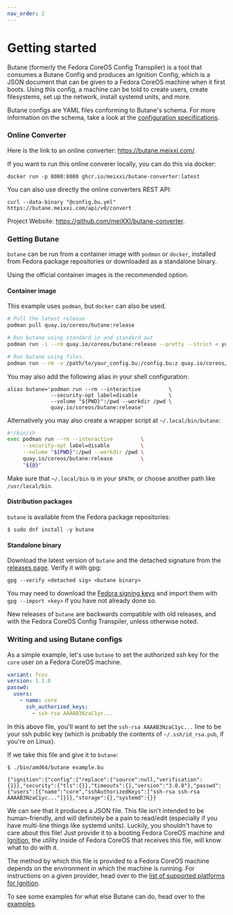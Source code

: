```yaml
---
nav_order: 2
---
```


# Getting started

Butane (formerly the Fedora CoreOS Config Transpiler) is a tool that consumes a Butane Config and produces an Ignition Config, which is a JSON document that can be given to a Fedora CoreOS machine when it first boots. Using this config, a machine can be told to create users, create filesystems, set up the network, install systemd units, and more.

Butane configs are YAML files conforming to Butane's schema. For more information on the schema, take a look at the [configuration specifications][spec].

### Online Converter
Here is the link to an online converter: https://butane.meixxi.com/.

If you want to run this online converer locally, you can do this via docker:
```
docker run -p 8080:8080 ghcr.io/meixxi/butane-converter:latest
```

You can also use directly the online converters REST API:
```
curl --data-binary "@config.bu.yml" https://butane.meixxi.com/api/v0/convert
```

Project Website: https://github.com/meiXXI/butane-converter.

### Getting Butane

`butane` can be run from a container image with `podman` or `docker`, installed from Fedora package repositories or downloaded as a standalone binary.

Using the official container images is the recommended option.

#### Container image

This example uses `podman`, but `docker` can also be used.

```bash
# Pull the latest release
podman pull quay.io/coreos/butane:release

# Run butane using standard in and standard out
podman run -i --rm quay.io/coreos/butane:release --pretty --strict < your_config.bu > transpiled_config.ign

# Run butane using files.
podman run --rm -v /path/to/your_config.bu:/config.bu:z quay.io/coreos/butane:release --pretty --strict /config.bu > transpiled_config.ign
```

You may also add the following alias in your shell configuration:

```
alias butane='podman run --rm --interactive         \
              --security-opt label=disable          \
              --volume "${PWD}":/pwd --workdir /pwd \
              quay.io/coreos/butane:release'
```

Alternatively you may also create a wrapper script at `~/.local/bin/butane`:

```bash
#!/bin/sh
exec podman run --rm --interactive         \
     --security-opt label=disable          \
     --volume "${PWD}":/pwd --workdir /pwd \
     quay.io/coreos/butane:release         \
     "${@}"
```

Make sure that `~/.local/bin` is in your `$PATH`, or choose another path like `/usr/local/bin`.

#### Distribution packages

`butane` is available from the Fedora package repositories:

```
$ sudo dnf install -y butane
```

#### Standalone binary

Download the latest version of `butane` and the detached signature from the [releases page](https://github.com/coreos/butane/releases). Verify it with gpg:

```
gpg --verify <detached sig> <butane binary>
```
You may need to download the [Fedora signing keys](https://getfedora.org/static/fedora.gpg) and import them with `gpg --import <key>` if you have not already done so.

New releases of `butane` are backwards compatible with old releases, and with the Fedora CoreOS Config Transpiler, unless otherwise noted.

### Writing and using Butane configs

As a simple example, let's use `butane` to set the authorized ssh key for the `core` user on a Fedora CoreOS machine.

<!-- butane-config -->
```yaml
variant: fcos
version: 1.1.0
passwd:
  users:
    - name: core
      ssh_authorized_keys:
        - ssh-rsa AAAAB3NzaC1yc...
```

In this above file, you'll want to set the `ssh-rsa AAAAB3NzaC1yc...` line to be your ssh public key (which is probably the contents of `~/.ssh/id_rsa.pub`, if you're on Linux).

If we take this file and give it to `butane`:

```
$ ./bin/amd64/butane example.bu

{"ignition":{"config":{"replace":{"source":null,"verification":{}}},"security":{"tls":{}},"timeouts":{},"version":"3.0.0"},"passwd":{"users":[{"name":"core","sshAuthorizedKeys":["ssh-rsa ssh-rsa AAAAB3NzaC1yc..."]}]},"storage":{},"systemd":{}}
```

We can see that it produces a JSON file. This file isn't intended to be human-friendly, and will definitely be a pain to read/edit (especially if you have multi-line things like systemd units). Luckily, you shouldn't have to care about this file! Just provide it to a booting Fedora CoreOS machine and [Ignition][ignition], the utility inside of Fedora CoreOS that receives this file, will know what to do with it.

The method by which this file is provided to a Fedora CoreOS machine depends on the environment in which the machine is running. For instructions on a given provider, head over to the [list of supported platforms for Ignition][supported-platforms].

To see some examples for what else Butane can do, head over to the [examples][examples].

[spec]: specs.md
[ignition]: https://coreos.github.io/ignition/
[supported-platforms]: https://coreos.github.io/ignition/supported-platforms/
[examples]: examples.md
